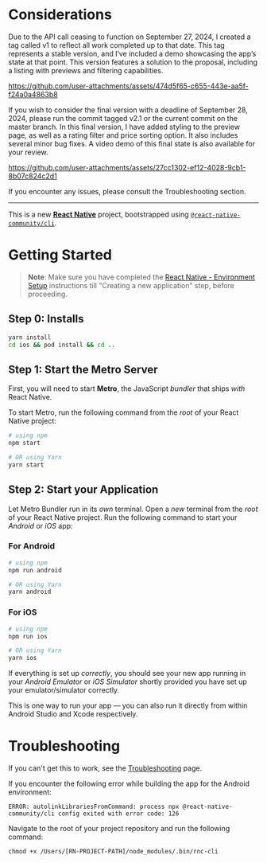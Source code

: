 # Considerations

Due to the API call ceasing to function on September 27, 2024, I created a tag called v1 to reflect all work completed up to that date. This tag represents a stable version, and I’ve included a demo showcasing the app’s state at that point. This version features a solution to the proposal, including a listing with previews and filtering capabilities.

https://github.com/user-attachments/assets/474d5f65-c655-443e-aa5f-f24a0a4863b8

If you wish to consider the final version with a deadline of September 28, 2024, please run the commit tagged v2.1 or the current commit on the master branch. In this final version, I have added styling to the preview page, as well as a rating filter and price sorting option. It also includes several minor bug fixes. A video demo of this final state is also available for your review.

https://github.com/user-attachments/assets/27cc1302-ef12-4028-9cb1-8b07c824c2d1

If you encounter any issues, please consult the Troubleshooting section.

---

This is a new [**React Native**](https://reactnative.dev) project, bootstrapped using [`@react-native-community/cli`](https://github.com/react-native-community/cli).

# Getting Started

>**Note**: Make sure you have completed the [React Native - Environment Setup](https://reactnative.dev/docs/set-up-your-environment) instructions till "Creating a new application" step, before proceeding.

## Step 0: Installs

```bash
yarn install
cd ios && pod install && cd ..
```

## Step 1: Start the Metro Server

First, you will need to start **Metro**, the JavaScript _bundler_ that ships _with_ React Native.

To start Metro, run the following command from the _root_ of your React Native project:

```bash
# using npm
npm start

# OR using Yarn
yarn start
```

## Step 2: Start your Application

Let Metro Bundler run in its _own_ terminal. Open a _new_ terminal from the _root_ of your React Native project. Run the following command to start your _Android_ or _iOS_ app:

### For Android

```bash
# using npm
npm run android

# OR using Yarn
yarn android
```

### For iOS

```bash
# using npm
npm run ios

# OR using Yarn
yarn ios
```

If everything is set up _correctly_, you should see your new app running in your _Android Emulator_ or _iOS Simulator_ shortly provided you have set up your emulator/simulator correctly.

This is one way to run your app — you can also run it directly from within Android Studio and Xcode respectively.

# Troubleshooting

If you can't get this to work, see the [Troubleshooting](https://reactnative.dev/docs/troubleshooting) page.

If you encounter the following error while building the app for the Android environment:

`ERROR: autolinkLibrariesFromCommand: process npx @react-native-community/cli config exited with error code: 126`

Navigate to the root of your project repository and run the following command:

`chmod +x /Users/[RN-PROJECT-PATH]/node_modules/.bin/rnc-cli`

